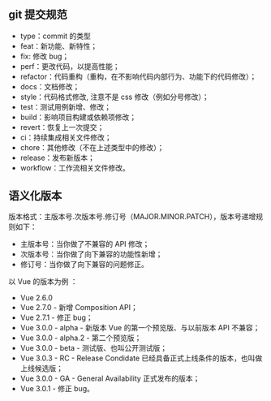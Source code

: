 <!-- https://juejin.cn/post/7133165263767207966#heading-1 -->
<!-- https://github.com/kits-ui/kits-ui -->
<!-- https://app.brandmark.io/v3/ -->
#

## git 提交规范

- type：commit 的类型
- feat：新功能、新特性；
- fix: 修改 bug；
- perf：更改代码，以提高性能；
- refactor：代码重构（重构，在不影响代码内部行为、功能下的代码修改）；
- docs：文档修改；
- style：代码格式修改, 注意不是 css 修改（例如分号修改）；
- test：测试用例新增、修改；
- build：影响项目构建或依赖项修改；
- revert：恢复上一次提交；
- ci：持续集成相关文件修改；
- chore：其他修改（不在上述类型中的修改）；
- release：发布新版本；
- workflow：工作流相关文件修改。

## 语义化版本

版本格式：主版本号.次版本号.修订号（MAJOR.MINOR.PATCH），版本号递增规则如下：

- 主版本号：当你做了不兼容的 API 修改；
- 次版本号：当你做了向下兼容的功能性新增；
- 修订号：当你做了向下兼容的问题修正。

以 Vue 的版本为例 ：

- Vue 2.6.0
- Vue 2.7.0 - 新增 Composition API；
- Vue 2.7.1 - 修正 bug；
- Vue 3.0.0 - alpha - 新版本 Vue 的第一个预览版、与以前版本 API 不兼容；
- Vue 3.0.0 - alpha.2 - 第二个预览版；
- Vue 3.0.0 - beta - 测试版、也叫公开测试版；
- Vue 3.0.3 - RC - Release Condidate 已经具备正式上线条件的版本，也叫做上线候选版；
- Vue 3.0.0 - GA - General Availability 正式发布的版本；
- Vue 3.0.1 - 修正 bug。
